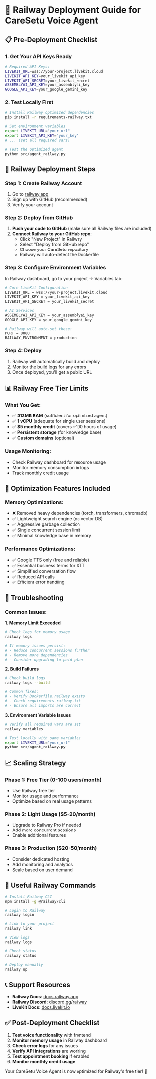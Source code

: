 # 🚂 Railway Deployment Guide for CareSetu Voice Agent

## 📋 Pre-Deployment Checklist

### 1. **Get Your API Keys Ready**

```bash
# Required API Keys:
LIVEKIT_URL=wss://your-project.livekit.cloud
LIVEKIT_API_KEY=your_livekit_api_key
LIVEKIT_API_SECRET=your_livekit_secret
ASSEMBLYAI_API_KEY=your_assemblyai_key
GOOGLE_API_KEY=your_google_gemini_key
```

### 2. **Test Locally First**

```bash
# Install Railway optimized dependencies
pip install -r requirements-railway.txt

# Set environment variables
export LIVEKIT_URL="your_url"
export LIVEKIT_API_KEY="your_key"
# ... (set all required vars)

# Test the optimized agent
python src/agent_railway.py
```

## 🚀 Railway Deployment Steps

### Step 1: Create Railway Account

1. Go to [railway.app](https://railway.app)
2. Sign up with GitHub (recommended)
3. Verify your account

### Step 2: Deploy from GitHub

1. **Push your code to GitHub** (make sure all Railway files are included)
2. **Connect Railway to your GitHub repo**:
   - Click "New Project" in Railway
   - Select "Deploy from GitHub repo"
   - Choose your CareSetu repository
   - Railway will auto-detect the Dockerfile

### Step 3: Configure Environment Variables

In Railway dashboard, go to your project → Variables tab:

```bash
# Core LiveKit Configuration
LIVEKIT_URL = wss://your-project.livekit.cloud
LIVEKIT_API_KEY = your_livekit_api_key
LIVEKIT_API_SECRET = your_livekit_secret

# AI Services
ASSEMBLYAI_API_KEY = your_assemblyai_key
GOOGLE_API_KEY = your_google_gemini_key

# Railway will auto-set these:
PORT = 8080
RAILWAY_ENVIRONMENT = production
```

### Step 4: Deploy

1. Railway will automatically build and deploy
2. Monitor the build logs for any errors
3. Once deployed, you'll get a public URL

## 📊 Railway Free Tier Limits

### **What You Get:**

- ✅ **512MB RAM** (sufficient for optimized agent)
- ✅ **1 vCPU** (adequate for single user sessions)
- ✅ **$5 monthly credit** (covers ~100 hours of usage)
- ✅ **Persistent storage** (for knowledge base)
- ✅ **Custom domains** (optional)

### **Usage Monitoring:**

- Check Railway dashboard for resource usage
- Monitor memory consumption in logs
- Track monthly credit usage

## 🔧 Optimization Features Included

### **Memory Optimizations:**

- ❌ Removed heavy dependencies (torch, transformers, chromadb)
- ✅ Lightweight search engine (no vector DB)
- ✅ Aggressive garbage collection
- ✅ Single concurrent session limit
- ✅ Minimal knowledge base in memory

### **Performance Optimizations:**

- ✅ Google TTS only (free and reliable)
- ✅ Essential business terms for STT
- ✅ Simplified conversation flow
- ✅ Reduced API calls
- ✅ Efficient error handling

## 🚨 Troubleshooting

### **Common Issues:**

**1. Memory Limit Exceeded**

```bash
# Check logs for memory usage
railway logs

# If memory issues persist:
# - Reduce concurrent sessions further
# - Remove more dependencies
# - Consider upgrading to paid plan
```

**2. Build Failures**

```bash
# Check build logs
railway logs --build

# Common fixes:
# - Verify Dockerfile.railway exists
# - Check requirements-railway.txt
# - Ensure all imports are correct
```

**3. Environment Variable Issues**

```bash
# Verify all required vars are set
railway variables

# Test locally with same variables
export LIVEKIT_URL="your_url"
python src/agent_railway.py
```

## 📈 Scaling Strategy

### **Phase 1: Free Tier (0-100 users/month)**

- Use Railway free tier
- Monitor usage and performance
- Optimize based on real usage patterns

### **Phase 2: Light Usage ($5-20/month)**

- Upgrade to Railway Pro if needed
- Add more concurrent sessions
- Enable additional features

### **Phase 3: Production ($20-50/month)**

- Consider dedicated hosting
- Add monitoring and analytics
- Scale based on user demand

## 🔗 Useful Railway Commands

```bash
# Install Railway CLI
npm install -g @railway/cli

# Login to Railway
railway login

# Link to your project
railway link

# View logs
railway logs

# Check status
railway status

# Deploy manually
railway up
```

## 📞 Support Resources

- **Railway Docs**: [docs.railway.app](https://docs.railway.app)
- **Railway Discord**: [discord.gg/railway](https://discord.gg/railway)
- **LiveKit Docs**: [docs.livekit.io](https://docs.livekit.io)

## ✅ Post-Deployment Checklist

1. **Test voice functionality** with frontend
2. **Monitor memory usage** in Railway dashboard
3. **Check error logs** for any issues
4. **Verify API integrations** are working
5. **Test appointment booking** if enabled
6. **Monitor monthly credit usage**

Your CareSetu Voice Agent is now optimized for Railway's free tier! 🎉
